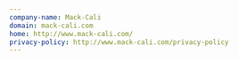 ```yaml
---
company-name: Mack-Cali
domain: mack-cali.com
home: http://www.mack-cali.com/
privacy-policy: http://www.mack-cali.com/privacy-policy
---
```





